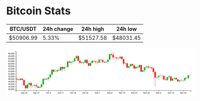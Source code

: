 # Bitcoin Stats

BTC/USDT|24h change|24h high|24h low|
|---|---|---|---|
|$50906.99|5.33%|$51527.58|$48031.45|

<img src="./chart.svg">
